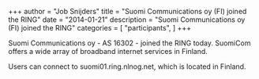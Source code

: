 +++
author = "Job Snijders"
title = "Suomi Communications oy (FI) joined the RING"
date = "2014-01-21"
description = "Suomi Communications oy (FI) joined the RING"
categories = [
    "participants",
]
+++

Suomi Communications oy - AS 16302 - joined the RING today. SuomiCom offers a wide array of broadband internet services in Finland.

Users can connect to suomi01.ring.nlnog.net, which is located in Finland.

